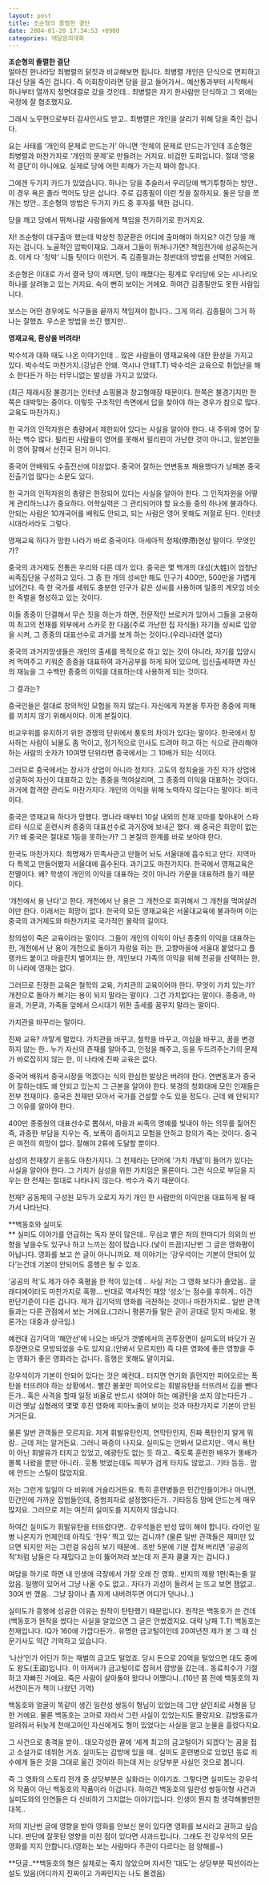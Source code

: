 ```yaml
---
layout: post
title: 조순형의 졸렬한 결단
date: 2004-01-20 17:34:53 +0900
categories: 깨달음의대화
---
```

**조순형의 졸렬한 결단**   
얼마전 한나라당 최병렬의 닭짓과 비교해보면 됩니다. 최병렬 개인은 단식으로 면피하고 대신 당을 죽인 겁니다. 즉 이회창이라면 당을 끌고 들어가서.. 예산통과부터 시작해서 하나부터 열까지 정면대결로 갔을 것인데.. 최병렬은 자기 한사람만 단식하고 그 외에는 국정에 잘 협조했지요. 

그래서 노무현으로부터 감사인사도 받고.. 최병렬은 개인을 살리기 위해 당을 죽인 겁니다. 

요는 사태를 ‘개인의 문제로 만드는가’ 아니면 ‘전체의 문제로 만드는가’인데 조순형은 최병렬과 마찬가지로 ‘개인의 문제’로 만들려는 거지요. 비겁한 도피입니다. 절대 ‘영웅적 결단’이 아니에요. 실제로 당에 어떤 피해가 가는지 봐야 합니다. 

그에겐 두가지 카드가 있었습니다. 하나는 당을 추슬러서 우리당에 백기투항하는 방안.. 이 경우 욕은 졸라 먹어도 당은 삽니다. 주로 김종필이 이런 짓을 잘하지요. 둘은 당을 쪼개는 방안.. 조순형의 방법은 두가지 카드 중 후자를 택한 겁니다. 

당을 깨고 당에서 뛰쳐나갈 사람들에게 책임을 전가하기로 한거지요.

자! 조순형이 대구출마 했는데 박상천 정균환은 어디에 출마해야 하지요? 이건 당을 깨자는 겁니다. 노골적인 압박이재요. 그래서 그들이 뛰쳐나가면? 책임전가에 성공하는거죠. 이게 다 '정박' 니들 탓이다 이런거. 즉 김종필과는 정반대의 방법을 선택한 거에요. 

조순형은 이대로 가서 결국 당이 깨지면, 당이 깨졌다는 핑계로 우리당에 오는 시나리오 하나를 살려놓고 있는 거지요. 속이 뻔히 보이는 거에요. 하여간 김종필만도 못한 사람입니다. 

보스는 어떤 경우에도 식구들을 끝까지 책임져야 합니다.. 그게 의리. 김종필이 그거 하나는 잘했죠. 우스운 방법을 쓰긴 했지만..

**영재교육, 환상을 버려라!**

박수석과 대화 때도 나온 이야기인데 .. 많은 사람들이 영재교육에 대한 환상을 가지고 있다. 박수석도 마찬가지.(강남은 안돼. 역시나 안돼T.T) 박수석은 교육으로 취업난을 해소 한다든가 하는 터무니없는 발상을 가지고 있었다.

(최근 재래시장 불경기는 인터넷 쇼핑몰과 창고형매장 때문이다. 한쪽은 불경기지만 한쪽은 대박맞는 중이다. 이렇듯 구조적인 측면에서 답을 찾아야 하는 경우가 참으로 많다. 교육도 마찬가지.)

한 국가의 인적자원은 총량에서 제한되어 있다는 사실을 알아야 한다. 내 주위에 영어 잘하는 백수 많다. 필리핀 사람들이 영어를 못해서 필리핀이 가난한 것이 아니고, 일본인들이 영어 잘해서 선진국 된거 아니다. 

중국어 안배워도 수출전선에 이상없다. 중국어 잘하는 연변동포 채용했다가 낭패본 중국진출기업 많다는 소문도 있다. 

한 국가의 인적자원의 총량은 한정되어 있다는 사실을 알아야 한다. 그 인적자원을 어떻게 관리하느냐가 중요하다. 어학실력은 그 관리되어야 할 요소들 중의 하나에 불과하다. 안되는 사람은 10개국어를 배워도 안되고, 되는 사람은 영어 못해도 저절로 된다. 인터넷시대라서라도 그렇다. 

영재교육 하다가 망한 나라가 바로 중국이다. 아세아적 정체(停滯)현상 말이다. 무엇인가? 

중국의 과거제도 전통은 우리와 다른 데가 있다. 중국은 몇 백개의 대성(大姓)이 엄청난 씨족집단을 구성하고 있다. 그 중 한 개의 성씨만 해도 인구가 400만, 500만을 가볍게 넘어간다. 즉 한 국가를 세워도 충분한 인구가 같은 성씨를 사용하며 일종의 계모임 비슷한 족벌을 형성하고 있는 것이다.

이들 종중이 단결해서 무슨 짓을 하는가 하면, 전문적인 브로커가 있어서 그들을 고용하여 최고의 천재를 외부에서 스카웃 한 다음(주로 가난한 집 자식들) 자기들 성씨로 입양을 시켜, 그 종중의 대표선수로 과거를 보게 하는 것이다.(우리나라엔 없다) 

중국의 과거지망생들은 개인의 출세를 목적으로 하고 있는 것이 아니라, 자기를 입양시켜 먹여주고 키워준 종중을 대표하여 과거공부를 하게 되어 있으며, 입신출세하면 자신의 재능을 그 수백만 종중의 이익을 대표하는데 사용하게 되는 것이다. 

그 결과는?

중국인들은 절대로 창의적인 모험을 하지 않는다. 자신에게 자본을 투자한 종중에 피해를 끼치지 않기 위해서이다. 이게 본질이다. 

비교우위를 유지하기 위한 경쟁의 단위에서 풍토의 차이가 있다는 말이다. 한국에서 장사하는 사람이 뇌물도 좀 먹이고, 정기적으로 인사도 드려야 하고 하는 식으로 관리해야 하는 사람의 숫자가 10여명 단위라면 중국에서는 그 10배가 되는 식이다.

그러므로 중국에서는 장사가 상업이 아니라 정치다. 고도의 정치술을 가진 자가 상업에 성공하여 자신이 대표하고 있는 종중을 먹여살리며, 그 종중의 이익을 대표하는 것이다. 과거에 합격한 관리도 마찬가지다. 개인의 이익을 위해 노력하지 않는다는 말이다. 비극이다. 

중국은 영재교육 하다가 망했다. 명나라 때부터 10살 내외의 천재 꼬마를 찾아내어 스파르타 식으로 훈련시켜 종중의 대표선수로 과거장에 보내곤 했다. 왜 중국은 희망이 없는가? 왜 중국은 절대로 1등을 못하는가? 그 본질의 한계를 바로 보아야 한다. 

한국도 마찬가지다. 최명재가 민족사관고 만들어 놔도 서울대에 흡수되고 만다. 지역마다 특목고 만들어봤자 서울대에 흡수된다. 과기고도 마찬가지다. 한국에서 영재교육은 전멸이다. 왜? 학생이 개인의 이익을 대표하는 것이 아니라 가문을 대표하려 들기 때문이다.

‘개천에서 용 난다’고 한다. 개천에서 난 용은 그 개천으로 회귀해서 그 개천을 먹여살려야만 한다. 이래서는 희망이 없다. 한국의 모든 영재교육은 서울대교육에 불과하며 이는 중국의 과거제도와 마찬가지로 국가적인 몰락의 길이다. 

창의성이 죽은 교육이라는 말이다. 그들이 개인의 이익이 아닌 종중의 이익을 대표하는 한, 개천에서 난 용이 개천으로 돌아가 자랑을 하는 한, 고향마을에 서울대 붙었다고 플랭카드 붙이고 마을잔치 벌어지는 한, 개인보다 가족의 이익을 위해 전공을 선택하는 한, 이 나라에 영재는 없다. 

그러므로 진정한 교육은 철학의 교육, 가치관의 교육이어야 한다. 무엇이 가치 있는가? 개천으로 돌아가 뻐기는 용이 되지 말라는 말이다. 그건 가치없다는 말이다. 종중과, 마을과, 가문과, 가족들 앞에서 으시대기 위한 출세를 꿈꾸지 말라는 말이다. 

가치관을 바꾸라는 말이다. 

진짜 교육? 까맣게 멀었다. 가치관을 바꾸고, 철학을 바꾸고, 야심을 바꾸고, 꿈을 변경하지 않는 한.. 누가 자신의 존재를 알아주고, 인정을 해주고, 등을 두드려주는가의 문제가 바로잡히지 않는 한, 이 나라에 진짜 교육은 없다. 

중국어 배워서 중국시장을 먹겠다는 식의 한심한 발상은 버려야 한다. 연변동포가 중국어 잘하는데도 왜 안되고 있는지 그 근본을 알아야 한다. 북경의 청화대에 모인 인재들은 전부 천재이다. 중국은 천재만 모아서 국가를 건설할 수도 있을 정도다. 근데 왜 안되지? 그 이유를 알아야 한다. 

400만 종중원의 대표선수로 뽑혀서, 마을과 씨족의 명예를 빛내야 하는 의무를 짊어진 즉, 과중한 부담을 지우는 즉, 보폭이 좁아지고 모험을 안하고 창의가 죽는 것이다. 중국은 여전히 희망이 없다. 잘해야 2류에 도달할 뿐이다. 

삼성의 천재찾기 운동도 마찬가지다. 그 천재라는 단어에 '가치 개념'이 들어가 있다는 사실을 알아야 한다. 그 가치가 삼성을 위한 가치임은 물론이다. 그런 식으로 부담을 지우는 한 천재는 절대로 나타나지 않는다. 싹수가 죽기 때문이다. 

천재? 공동체의 구성원 모두가 오로지 자기 개인 한 사람만의 이익만을 대표하게 될 때 가서 나타난다. 

**백동호와 실미도  
** 실미도 이야기를 언급하는 독자 분이 많은데.. 무심코 뱉은 저의 한마디가 의외의 반향을 낳을수도 있구나 하고 느끼는 점이 많습니다.(낯이 뜨끔)지난번 그 글은 영화평이 아닙니다. 영화를 보고 쓴 글이 아니니까요. 제 이야기는 ‘강우석이는 기본이 안되어 있다’는건데 기본이 안되어도 흥행은 될 수 있죠.

‘공공의 적’도 제가 아주 혹평을 한 적이 있는데 .. 사실 저는 그 영화 보다가 졸았음.. 글래디에이터도 마찬가지로 혹평... 반대로 역사적인 재앙 ‘성소’는 점수를 후하게.. 이건 판단기준이 다른 겁니다. 제가 김기덕의 영화를 극찬하는 것이나 마찬가지로.. 일반 관객들과는 다른 관점에서 보는 거에요.(그러니 평론가들 말은 곧이 곧대로 믿지 마세요. 평론가는 대중과 상극임.)

예컨대 김기덕의 ‘해안선’에 나오는 바닷가 갯벌에서의 권투장면이 실미도의 바닷가 권투장면으로 모방되었을 수도 있지요.(안봐서 모르지만) 즉 다른 영화에 좋은 영향을 주는 영화가 좋은 영화라는 겁니다. 흥행은 못해도 말이지요. 

강우석이가 기본이 안되어 있다는 것은 예컨대.. 터지면 연기와 흙먼지만 피어오르는 폭탄을 터뜨려야 하는 상황에서.. 빨간 불꽃만 피어오르는 휘발유탄을 터뜨려서 김을 뺀다든가.. 혹은 사격을 할때 일정 비율로 반드시 섞여야 하는 예광탄을 쏘지 않는다든가 .. 이건 옛날 심형래의 몇몇 후진 영화에 피아노줄이 보이는 것과 마찬가지로 기본이 안된 거거든요.

물론 일반 관객들은 모르지요. 저게 휘발유탄인지, 연막탄인지, 진짜 폭탄인지 알게 뭐람.. 근데 저는 알거든요. 그러니 짜증이 나지요. 실미도는 안봐서 모르지만.. 역시 폭탄이 아닌 휘발유가 터지고 있었고, 예광탄도 없는 듯 하고.. 죽도록 훈련한 배우가 똥배가 볼록 나왔을 뿐만 아니라.. 웃통 벗었는데도 피부가 검게 타지도 않았고.. 기타 등등.. 맘에 안드는 스틸이 많았지요. 

저는 그런게 일일이 다 비위에 거슬리거든요. 특히 훈련병들은 민간인들이거나 아니면, 민간인에 가까운 잡범들인데, 중범죄자로 설정했다든가.. 기타등등 맘에 안드는게 매우 많지요. 그러므로 저는 여전히 실미도를 지지하지 않습니다. 

하여간 실미도가 휘발유탄을 터뜨렸다면.. 강우석들은 반성 많이 해야 합니다. 라이언 일병 나온지가 언제인데 아직도 ‘전우’ 찍고 있는 겁니까? (물론 일반 관객들은 재미만 있으면 되지만 저는 그런걸 유심히 보기 때문에.. 초반 5분에 기분 잡쳐 버리면 ‘공공의 적’처럼 남들은 다 재밌다고 눈이 뚫어져라 보는데 저 혼자 쿨쿨 자는 겁니다.) 

여담을 하기로 하면 내 인생에 극장에서 가장 오래 잔 영화.. 반지의 제왕 1편(죽는줄 알았음. 일행이 있어서 그냥 나올 수도 없고.. 자다가 괴성이 들려서 눈 뜨고 보면 잼없고.. 30여 번 깼음.. 그냥 잠이나 좀 자게 내버려두면 어디가 덧나나..)

실미도가 흥행에 성공한 이유는 원작이 탄탄했기 때문입니다. 원작은 백동호가 쓴 건데(백동호가 원작을 썼다는 사실을 알았으면 그 글은 안썼겠지요. 대략 낭패 T.T) 백동호는 천재입니다. IQ가 160에 가깝다든가.. 유명한 금고털이인데 20여년전 제가 본 그 때 신문기사도 약간 기억하고 있습니다. 

‘나산’인가 어딘가 하는 재벌의 금고도 털었죠. 당시 돈으로 20억을 털었으면 대도 중에도 왕도(王盜)입니다. 이 아저씨가 금고털이로 잡혀서 깜방을 갔는데.. 동료죄수가 기절하고 자빠진 거에요. 죽은 사람이 살아돌아 왔다나 어쨌다나..(10년 쯤 전에 백동호의 자서전이든가 책이 나왔던 기억)

백동호와 얼굴이 똑같이 생긴 일란성 쌍둥이 형님이 있었는데 그만 살인죄로 사형을 당한 거에요. 물론 백동호는 고아로 자라서 그런 사실이 있었는지도 몰랐지요. 감방동료가 알려줘서 뒤늦게 천애고아인 자신에게도 형이 있었다는 사실을 알고 눈물을 흘렸다지요.

그 사건으로 충격을 받아.. 대오각성한 끝에 ‘세계 최고의 금고털이가 되겠다’는 꿈을 접고 소설가로 데뷔한 거죠. 실미도는 감방에 있을 때.. 실미도 훈련병으로 있었던 동료 죄수에게 들은 것을 그대로 옮긴 것이라 하는데 저는 상당부분 사실인 것으로 봅니다. 

즉 그 영화의 스토리 전개 중 상당부분은 실화라는 이야기죠. 그렇다면 실미도는 강우석의 작품이 아닌 백동호의 작품이라 이겁니다. 하여간 백동호의 일란성 쌍둥이형 사건과 실미도와의 인연들은 다 신비하기 그지없는 이야기입니다. 인생이 뭔지 함 생각해볼만한 대목.. 

저의 지난번 글에 영향을 받아 영화를 안보신 분이 있다면 영화를 보시라고 권하고 싶습니다. 판단에 잘못된 영향을 미친 점이 있다면 사과드립니다. 그래도 전 강우석의 모든 영화를 지지 안합니다.(영화는 보는 사람마다 주관이 다르다는 점 양해를~)

**덧글..**백동호의 형은 실제로는 죽지 않았으며 자서전 '대도'는 상당부분 픽션이라는 설도 있음(어디까지 진짜이고 가짜인지는 나도 몰겠음)